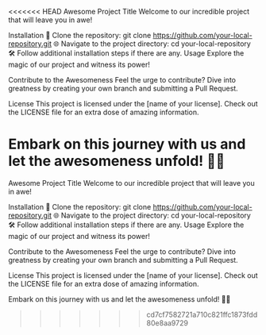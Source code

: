 <<<<<<< HEAD
Awesome Project Title
Welcome to our incredible project that will leave you in awe!

Installation
🚀 Clone the repository: git clone https://github.com/your-local-repository.git
🌐 Navigate to the project directory: cd your-local-repository
🛠️ Follow additional installation steps if there are any.
Usage
Explore the magic of our project and witness its power!

Contribute to the Awesomeness
Feel the urge to contribute? Dive into greatness by creating your own branch and submitting a Pull Request.

License
This project is licensed under the [name of your license]. Check out the LICENSE file for an extra dose of amazing information.

Embark on this journey with us and let the awesomeness unfold! 🌟🚀
=======
Awesome Project Title
Welcome to our incredible project that will leave you in awe!

Installation
🚀 Clone the repository: git clone https://github.com/your-local-repository.git
🌐 Navigate to the project directory: cd your-local-repository
🛠️ Follow additional installation steps if there are any.
Usage
Explore the magic of our project and witness its power!

Contribute to the Awesomeness
Feel the urge to contribute? Dive into greatness by creating your own branch and submitting a Pull Request.

License
This project is licensed under the [name of your license]. Check out the LICENSE file for an extra dose of amazing information.

Embark on this journey with us and let the awesomeness unfold! 🌟🚀
>>>>>>> cd7cf7582721a710c821ffc1873fdd80e8aa9729
